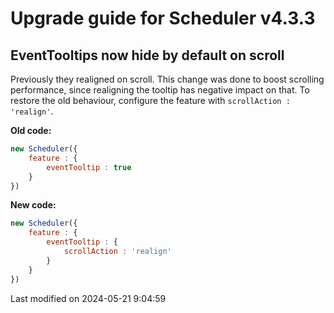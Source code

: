 # Upgrade guide for Scheduler v4.3.3

## EventTooltips now hide by default on scroll

Previously they realigned on scroll. This change was done to boost scrolling performance, since realigning the tooltip 
has negative impact on that. To restore the old behaviour, configure the feature with `scrollAction : 'realign'`.

**Old code:**

```javascript
new Scheduler({
    feature : {
        eventTooltip : true
    }
})
```

**New code:**

```javascript
new Scheduler({
    feature : {
        eventTooltip : {
            scrollAction : 'realign'
        }
    }
})
```


<p class="last-modified">Last modified on 2024-05-21 9:04:59</p>